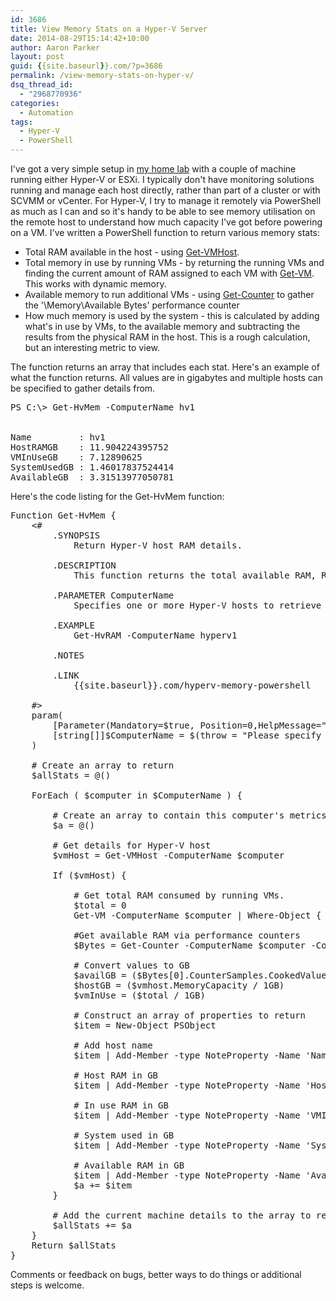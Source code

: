 ```yaml
---
id: 3686
title: View Memory Stats on a Hyper-V Server
date: 2014-08-29T15:14:42+10:00
author: Aaron Parker
layout: post
guid: {{site.baseurl}}.com/?p=3686
permalink: /view-memory-stats-on-hyper-v/
dsq_thread_id:
  - "2968770936"
categories:
  - Automation
tags:
  - Hyper-V
  - PowerShell
---
```

I've got a very simple setup in [my home lab]({{site.baseurl}}/lab-server-to-run-esxi-hyper-v/) with a couple of machine running either Hyper-V or ESXi. I typically don't have monitoring solutions running and manage each host directly, rather than part of a cluster or with SCVMM or vCenter. For Hyper-V, I try to manage it remotely via PowerShell as much as I can and so it's handy to be able to see memory utilisation on the remote host to understand how much capacity I've got before powering on a VM. I've written a PowerShell function to return various memory stats:

  * Total RAM available in the host - using [Get-VMHost](http://go.microsoft.com/fwlink/?LinkID=306853).
  * Total memory in use by running VMs - by returning the running VMs and finding the current amount of RAM assigned to each VM with [Get-VM](http://go.microsoft.com/fwlink/?LinkID=306845). This works with dynamic memory.
  * Available memory to run additional VMs - using [Get-Counter](http://go.microsoft.com/fwlink/p/?linkid=289625) to gather the '\Memory\Available Bytes' performance counter
  * How much memory is used by the system - this is calculated by adding what's in use by VMs, to the available memory and subtracting the results from the physical RAM in the host. This is a rough calculation, but an interesting metric to view.

The function returns an array that includes each stat. Here's an example of what the function returns. All values are in gigabytes and multiple hosts can be specified to gather details from.

<pre class="striped:false nums:false nums-toggle:false wrap-toggle:false plain:false plain-toggle:false show-plain-default:true lang:ps highlight:0 decode:true ">PS C:\&gt; Get-HvMem -ComputerName hv1


Name         : hv1
HostRAMGB    : 11.904224395752
VMInUseGB    : 7.12890625
SystemUsedGB : 1.46017837524414
AvailableGB  : 3.31513977050781</pre>

Here's the code listing for the Get-HvMem function:

<pre class="lang:ps decode:true " title="Get-HvMem - get memory stats from Hyper-V">Function Get-HvMem {
    &lt;#
        .SYNOPSIS
            Return Hyper-V host RAM details.
 
        .DESCRIPTION
            This function returns the total available RAM, RAM in use by VMs and the available RAM on a Hyper-V host.
 
        .PARAMETER ComputerName
            Specifies one or more Hyper-V hosts to retrieve stats from.
 
        .EXAMPLE
            Get-HvRAM -ComputerName hyperv1

        .NOTES
 
        .LINK
            {{site.baseurl}}.com/hyperv-memory-powershell
 
    #&gt;
    param(
        [Parameter(Mandatory=$true, Position=0,HelpMessage="Hyper-V host.")]
        [string[]]$ComputerName = $(throw = "Please specify a remote Hyper-V host to gather memory details from.")
    )

    # Create an array to return
    $allStats = @()

    ForEach ( $computer in $ComputerName ) {

        # Create an array to contain this computer's metrics
        $a = @()

        # Get details for Hyper-V host
        $vmHost = Get-VMHost -ComputerName $computer

        If ($vmHost) {

            # Get total RAM consumed by running VMs.
            $total = 0
            Get-VM -ComputerName $computer | Where-Object { $_.State -eq "Running" } | Select-Object Name, MemoryAssigned | ForEach-Object { $total = $total + $_.MemoryAssigned }

            #Get available RAM via performance counters
            $Bytes = Get-Counter -ComputerName $computer -Counter "\Memory\Available Bytes"

            # Convert values to GB
            $availGB = ($Bytes[0].CounterSamples.CookedValue / 1GB)
            $hostGB = ($vmhost.MemoryCapacity / 1GB)
            $vmInUse = ($total / 1GB)

            # Construct an array of properties to return
            $item = New-Object PSObject

            # Add host name
            $item | Add-Member -type NoteProperty -Name 'Name' -Value $vmHost.Name

            # Host RAM in GB
            $item | Add-Member -type NoteProperty -Name 'HostRAMGB' -Value $hostGB

            # In use RAM in GB
            $item | Add-Member -type NoteProperty -Name 'VMInUseGB' -Value $vmInUse

            # System used in GB
            $item | Add-Member -type NoteProperty -Name 'SystemUsedGB' -Value ($hostGB - ($vmInUse + $availGB))

            # Available RAM in GB
            $item | Add-Member -type NoteProperty -Name 'AvailableGB' -Value $availGB
            $a += $item    
        }

        # Add the current machine details to the array to return
        $allStats += $a
    }
    Return $allStats
}</pre>

Comments or feedback on bugs, better ways to do things or additional steps is welcome.